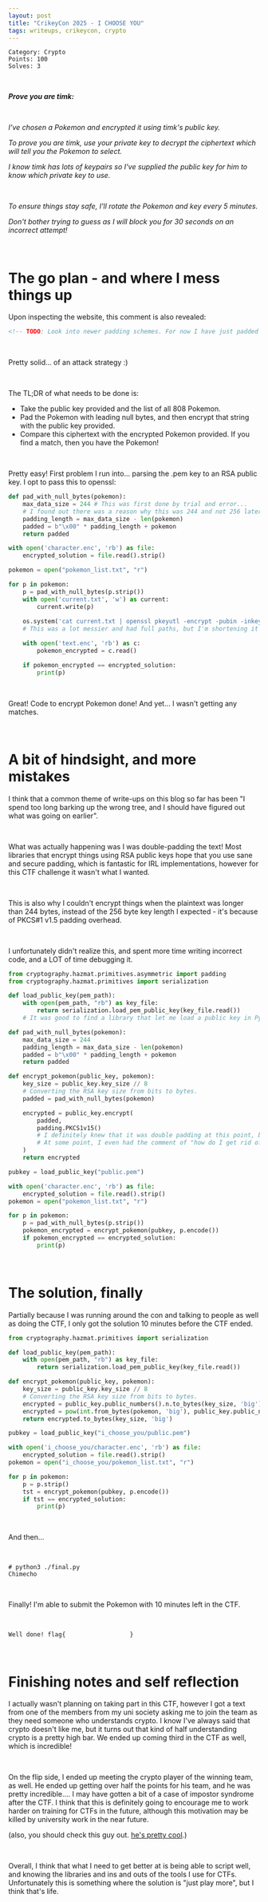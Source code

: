 ```yaml
---
layout: post
title: "CrikeyCon 2025 - I CHOOSE YOU"
tags: writeups, crikeycon, crypto
---
```


```
Category: Crypto
Points: 100
Solves: 3
```
<br>

***Prove you are timk:***

<br>

*I've chosen a Pokemon and encrypted it using timk's public key.*

*To prove you are timk, use your private key to decrypt the ciphertext which will tell you the Pokemon to select.*

*I know timk has lots of keypairs so I've supplied the public key for him to know which private key to use.*

<br>

*To ensure things stay safe, I'll rotate the Pokemon and key every 5 minutes.*

*Don't bother trying to guess as I will block you for 30 seconds on an incorrect attempt!*

<br>

# The go plan - and where I mess things up

Upon inspecting the website, this comment is also revealed:

```html
<!-- TODO: Look into newer padding schemes. For now I have just padded PT to the key size using leading null bytes, but it should be pretty solid. -->
 ```

<br>

Pretty solid... of an attack strategy :)

<br>

The TL;DR of what needs to be done is:
- Take the public key provided and the list of all 808 Pokemon.
- Pad the Pokemon with leading null bytes, and then encrypt that string with the public key provided.
- Compare this ciphertext with the encrypted Pokemon provided. If you find a match, then you have the Pokemon!

<br>

Pretty easy! First problem I run into... parsing the .pem key to an RSA public key. I opt to pass this to openssl:

```python
def pad_with_null_bytes(pokemon):
    max_data_size = 244 # This was first done by trial and error...
    # I found out there was a reason why this was 244 and not 256 later, which was why my code was failing. :P
    padding_length = max_data_size - len(pokemon)
    padded = b"\x00" * padding_length + pokemon
    return padded

with open('character.enc', 'rb') as file:
    encrypted_solution = file.read().strip()

pokemon = open("pokemon_list.txt", "r")

for p in pokemon:
    p = pad_with_null_bytes(p.strip())
    with open('current.txt', 'w') as current:
        current.write(p)
    
    os.system('cat current.txt | openssl pkeyutl -encrypt -pubin -inkey public.pem > text.enc')
    # This was a lot messier and had full paths, but I'm shortening it for privacy and to make it easier to read

    with open('text.enc', 'rb') as c:
        pokemon_encrypted = c.read()

    if pokemon_encrypted == encrypted_solution:
        print(p)

```

<br>

Great! Code to encrypt Pokemon done! And yet... I wasn't getting any matches.

<br>

# A bit of hindsight, and more mistakes
I think that a common theme of write-ups on this blog so far has been "I spend too long barking up the wrong tree, and I should have figured out what was going on earlier". 

<br>

What was actually happening was I was double-padding the text! Most libraries that encrypt things using RSA public keys hope that you use sane and secure padding, which is fantastic for IRL implementations, however for this CTF challenge it wasn't what I wanted.

<br>

This is also why I couldn't encrypt things when the plaintext was longer than 244 bytes, instead of the 256 byte key length I expected - it's because of PKCS#1 v1.5 padding overhead.

<br>

I unfortunately didn't realize this, and spent more time writing incorrect code, and a LOT of time debugging it.

```python
from cryptography.hazmat.primitives.asymmetric import padding
from cryptography.hazmat.primitives import serialization

def load_public_key(pem_path):
    with open(pem_path, "rb") as key_file:
        return serialization.load_pem_public_key(key_file.read())
    # It was good to find a library that let me load a public key in Python, but for future reference I should understand it more before using it. :)

def pad_with_null_bytes(pokemon):
    max_data_size = 244
    padding_length = max_data_size - len(pokemon)
    padded = b"\x00" * padding_length + pokemon
    return padded

def encrypt_pokemon(public_key, pokemon):
    key_size = public_key.key_size // 8  
    # Converting the RSA key size from bits to bytes.
    padded = pad_with_null_bytes(pokemon)

    encrypted = public_key.encrypt(
        padded,
        padding.PKCS1v15()
        # I definitely knew that it was double padding at this point, but I didn't know how the library worked so trying to not pad this threw errors.
        # At some point, I even had the comment of "how do I get rid of this shit"...
    )
    return encrypted

pubkey = load_public_key("public.pem")

with open('character.enc', 'rb') as file:
    encrypted_solution = file.read().strip()
pokemon = open("pokemon_list.txt", "r")

for p in pokemon:
    p = pad_with_null_bytes(p.strip())
    pokemon_encrypted = encrypt_pokemon(pubkey, p.encode())
    if pokemon_encrypted == encrypted_solution:
        print(p)
```

<br>

# The solution, finally
Partially because I was running around the con and talking to people as well as doing the CTF, I only got the solution 10 minutes before the CTF ended.

```python
from cryptography.hazmat.primitives import serialization

def load_public_key(pem_path):
    with open(pem_path, "rb") as key_file:
        return serialization.load_pem_public_key(key_file.read())

def encrypt_pokemon(public_key, pokemon):
    key_size = public_key.key_size // 8
    # Converting the RSA key size from bits to bytes.
    encrypted = public_key.public_numbers().n.to_bytes(key_size, 'big')
    encrypted = pow(int.from_bytes(pokemon, 'big'), public_key.public_numbers().e, public_key.public_numbers().n)
    return encrypted.to_bytes(key_size, 'big')

pubkey = load_public_key("i_choose_you/public.pem")

with open('i_choose_you/character.enc', 'rb') as file:
    encrypted_solution = file.read().strip()
pokemon = open("i_choose_you/pokemon_list.txt", "r")

for p in pokemon:
    p = p.strip()
    tst = encrypt_pokemon(pubkey, p.encode())
    if tst == encrypted_solution:
        print(p)
```

<br>

And then...

<br>

```
# python3 ./final.py
Chimecho
```

<br>

Finally! I'm able to submit the Pokemon with 10 minutes left in the CTF.

<br>

```
Well done! flag{                  }
```

<br>

# Finishing notes and self reflection
I actually wasn't planning on taking part in this CTF, however I got a text from one of the members from my uni society asking me to join the team as they need someone who understands crypto. I know I've always said that crypto doesn't like me, but it turns out that kind of half understanding crypto is a pretty high bar. We ended up coming third in the CTF as well, which is incredible!

<br>

On the flip side, I ended up meeting the crypto player of the winning team, as well. He ended up getting over half the points for his team, and he was pretty incredible.... I may have gotten a bit of a case of impostor syndrome after the CTF. I think that this is definitely going to encourage me to work harder on training for CTFs in the future, although this motivation may be killed by university work in the near future.

(also, you should check this guy out. [he's pretty cool](https://jsur.in/).)
 
<br>

Overall, I think that what I need to get better at is being able to script well, and knowing the libraries and ins and outs of the tools I use for CTFs. Unfortunately this is something where the solution is "just play more", but I think that's life.